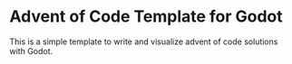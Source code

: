 # Advent of Code Template for Godot

This is a simple template to write and visualize advent of code solutions with Godot.

